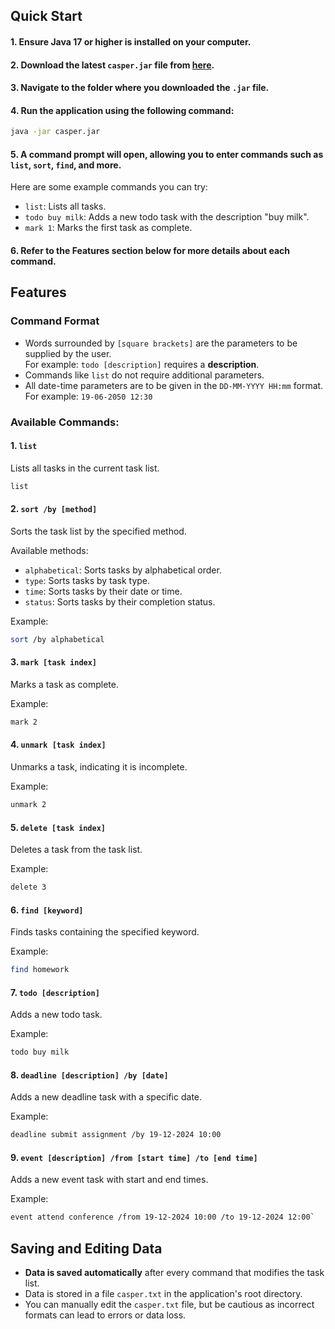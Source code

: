## Quick Start
#### 1. Ensure Java 17 or higher is installed on your computer.
#### 2. Download the latest `casper.jar` file from [here](#).
#### 3. Navigate to the folder where you downloaded the `.jar` file.
#### 4. Run the application using the following command:
```bash
java -jar casper.jar
```
#### 5. A command prompt will open, allowing you to enter commands such as `list`, `sort`, `find`, and more.
Here are some example commands you can try:
- `list`: Lists all tasks.
- `todo buy milk`: Adds a new todo task with the description "buy milk".
- `mark 1`: Marks the first task as complete.

#### 6. Refer to the Features section below for more details about each command.


## Features

### Command Format
- Words surrounded by `[square brackets]` are the parameters to be supplied by the user.  
  For example: `todo [description]` requires a **description**.
- Commands like `list` do not require additional parameters.
- All date-time parameters are to be given in the `DD-MM-YYYY HH:mm` format.   
  For example: `19-06-2050 12:30`

### Available Commands:


#### 1. `list`
Lists all tasks in the current task list.
```bash
list
```

#### 2. `sort /by [method]`
Sorts the task list by the specified method.

Available methods:
- `alphabetical`: Sorts tasks by alphabetical order.
- `type`: Sorts tasks by task type.
- `time`: Sorts tasks by their date or time.
- `status`: Sorts tasks by their completion status.

Example:
```bash
sort /by alphabetical
```

#### 3. `mark [task index]`
Marks a task as complete.

Example:
```bash
mark 2
```

#### 4. `unmark [task index]`
Unmarks a task, indicating it is incomplete.

Example:
```bash
unmark 2
```

#### 5. `delete [task index]`
Deletes a task from the task list.

Example:
```bash
delete 3
```

#### 6. `find [keyword]`
Finds tasks containing the specified keyword.

Example:
```bash
find homework
```

#### 7. `todo [description]`
Adds a new todo task.

Example:
```bash
todo buy milk
```

#### 8. `deadline [description] /by [date]`
Adds a new deadline task with a specific date.

Example:
```bash 
deadline submit assignment /by 19-12-2024 10:00
```

#### 9. `event [description] /from [start time] /to [end time]`
Adds a new event task with start and end times.

Example:
```bash 
event attend conference /from 19-12-2024 10:00 /to 19-12-2024 12:00`
```

## Saving and Editing Data

- **Data is saved automatically** after every command that modifies the task list.
- Data is stored in a file `casper.txt` in the application's root directory.
- You can manually edit the `casper.txt` file, but be cautious as incorrect formats can lead to errors or data loss.